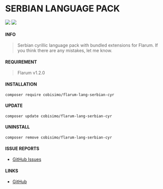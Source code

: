 # SERBIAN LANGUAGE PACK
[![](https://img.shields.io/badge/License-MIT-blue)](https://github.com/cobisimo/flarum-lang-serbian-cyr/blob/master/LICENSE) [![](https://img.shields.io/badge/Packagist-Latest%20version-orange)](https://packagist.org/packages/cobisimo/flarum-lang-serbian-cyr)

#### INFO

> Serbian cyrillic language pack with bundled extensions for Flarum.
> If you think there are any mistakes, let me know.

#### REQUIREMENT

> Flarum v1.2.0
> 
#### INSTALLATION
`composer require cobisimo/flarum-lang-serbian-cyr`
#### UPDATE
`composer update cobisimo/flarum-lang-serbian-cyr`
#### UNINSTALL
`composer remove cobisimo/flarum-lang-serbian-cyr`
#### ISSUE REPORTS

- [GitHub Issues](https://github.com/cobisimo/flarum-lang-serbian-cyr/issues)

#### LINKS

- [GitHub](https://github.com/cobisimo/flarum-lang-serbian-cyr)
